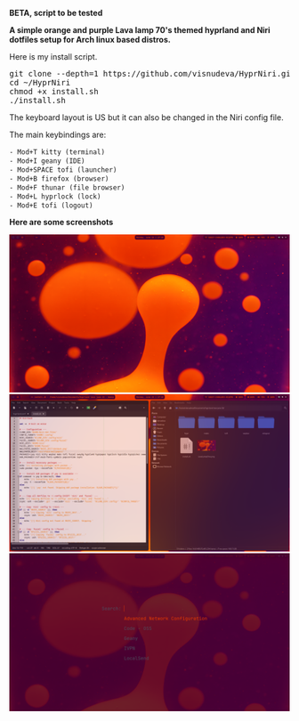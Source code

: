 **BETA, script to be tested**

**A simple orange and purple Lava lamp 70's themed hyprland and Niri dotfiles setup for Arch linux based distros.**

Here is my install script.

<pre>git clone --depth=1 https://github.com/visnudeva/HyprNiri.git ~/HyprNiri
cd ~/HyprNiri
chmod +x install.sh
./install.sh</pre>

The keyboard layout is US but it can also be changed in the Niri config file.

The main keybindings are:
     
    - Mod+T kitty (terminal)
    - Mod+I geany (IDE)
    - Mod+SPACE tofi (launcher)
    - Mod+B firefox (browser)
    - Mod+F thunar (file browser)
    - Mod+L hyprlock (lock)
    - Mod+E tofi (logout)


**Here are some screenshots**

![screenshot1](https://github.com/visnudeva/HyprNiri/blob/main/SS1.png?raw=true)
![screenshot1](https://github.com/visnudeva/HyprNiri/blob/main/SS2.png?raw=true)
![screenshot1](https://github.com/visnudeva/HyprNiri/blob/main/SS3.png?raw=true)

